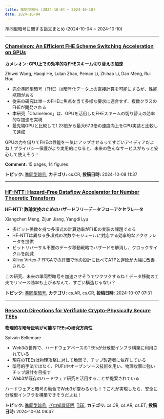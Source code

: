 ```yaml
---
title: 準同型暗号 (2024-10-04 ~ 2024-10-10)
date: 2024-10-04
---
```


準同型暗号に関する論文まとめ (2024-10-04 ~ 2024-10-10)


- - -

### [Chameleon: An Efficient FHE Scheme Switching Acceleration on GPUs](http://arxiv.org/abs/2410.05934)

**カメレオン: GPU上での効率的なFHEスキーム切り替えの加速**

Zhiwei Wang, Haoqi He, Lutan Zhao, Peinan Li, Zhihao Li, Dan Meng, Rui Hou

- 完全準同型暗号（FHE）は暗号化データ上の直接計算を可能にするが、性能瓶頸がある
- 従来の研究は単一のFHEに焦点を当て多様な要求に適合せず、複数クラスのFHEが開発される
- 本研究「Chameleon」は、GPUを活用したFHEスキームの切り替えの効率的な加速を実現
- 最先端GPUと比較して1.23倍から最大67.3倍の速度向上をCPU実装と比較して達成

GPUの力を借りてFHEの性能を一気にアップさせるってすごいアイディアだよね！プライバシー保護がより実用的になると、未来の色んなサービスがもっと安心して使えそう！

**Comment:** 15 pages, 14 figures

**トピック:** [準同型暗号](../../he), **カテゴリ:** cs.CR, **投稿日時:** 2024-10-08 11:37


- - -

### [HF-NTT: Hazard-Free Dataflow Accelerator for Number Theoretic Transform](http://arxiv.org/abs/2410.04805)

**HF-NTT: 数論変換のためのハザードフリーデータフローアクセラレータ**

Xiangchen Meng, Zijun Jiang, Yangdi Lyu

- 多ビット係数を持つ多項式の計算効率がFHEの実装の課題である
- HF-NTTは異なる多項式の次数やモジュールに対応する効率的なアクセラレータを提供
- ビットリバーサル不要のデータ移動戦略でハザードを解消し、クロックサイクルを削減
- Xilinx Virtex-7 FPGAでの評価で他の設計に比べてATPと遅延が大幅に改善される

この研究、未来の準同型暗号を加速させそうでワクワクするね！データ移動の工夫でリソース効率も上がるなんて、すごい構造じゃない？



**トピック:** [準同型暗号](../../he), **カテゴリ:** cs.AR, cs.CR, **投稿日時:** 2024-10-07 07:31


- - -

### [Research Directions for Verifiable Crypto-Physically Secure TEEs](http://arxiv.org/abs/2410.03183)

**物理的な暗号証明が可能なTEEsの研究方向性**

Sylvain Bellemare

- Web3の世界で、ハードウェアベースのTEEsが分散型インフラ構築に利用されている
- 現在のTEEsは物理攻撃に対して脆弱で、チップ製造者に依存している
- 暗号的手法ではなく、PUFsやオープンソース技術を用い、物理攻撃に強いチップ設計を目指す
- Web3が既存のハードウェア研究を活用することが提案されている

ハードウェアと暗号の融合でWeb3が変わるかも！？これが実現したら、安全に分散型インフラを構築できそうだよね！



**トピック:** [準同型暗号](../../he), [ゼロ知識証明](../../zkp), [TEE](../../tee), **カテゴリ:** cs.CR, cs.AR, cs.ET, **投稿日時:** 2024-10-04 06:47
